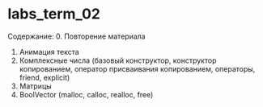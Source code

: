 # labs_term_02

Содержание:
0. Повторение материала
1. Анимация текста
2. Комплексные числа (базовый конструктор, конструктор копированием,
 оператор присваивания копированием, операторы, friend, explicit)
3. Матрицы
4. BoolVector (malloc, calloc, realloc, free)
